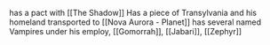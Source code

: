 has a pact with [[The Shadow]]
Has a piece of Transylvania and his homeland transported to [[Nova Aurora - Planet]] 
has several named Vampires under his employ, [[Gomorrah]], [[Jabari]], [[Zephyr]] 
